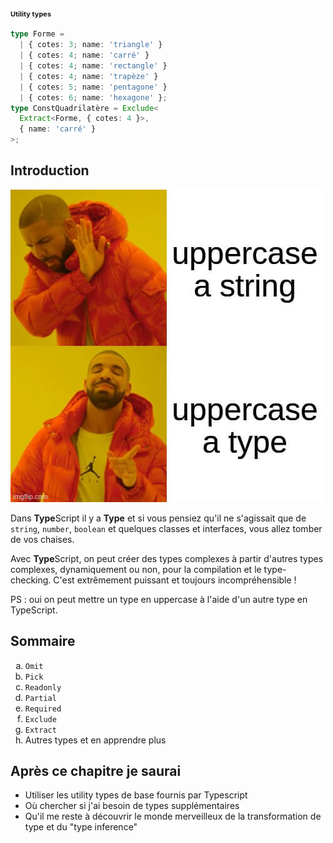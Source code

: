 <h1 style="font-size: 11px; margin-bottom: 1rem;">
Utility types
</h1>

```typescript
type Forme =
  | { cotes: 3; name: 'triangle' }
  | { cotes: 4; name: 'carré' }
  | { cotes: 4; name: 'rectangle' }
  | { cotes: 4; name: 'trapèze' }
  | { cotes: 5; name: 'pentagone' }
  | { cotes: 6; name: 'hexagone' };
type ConstQuadrilatère = Exclude<
  Extract<Forme, { cotes: 4 }>,
  { name: 'carré' }
>;
```

## Introduction

![meme utility types](../../images/meme_utility-types.jpg)

Dans **Type**Script il y a **Type** et si vous pensiez qu'il ne s'agissait que de <code>string</code>, <code>number</code>, <code>boolean</code> et quelques classes et interfaces, vous allez tomber de vos chaises.

Avec **Type**Script, on peut créer des types complexes à partir d'autres types complexes, dynamiquement ou non, pour la compilation et le type-checking. C'est extrêmement puissant et toujours incompréhensible !

PS : oui on peut mettre un type en uppercase à l'aide d'un autre type en TypeScript.

## Sommaire

<ol style="list-style-type: lower-alpha">
    <li><code>Omit</code></li>
    <li><code>Pick</code></li>
    <li><code>Readonly</code></li>
    <li><code>Partial</code></li>
    <li><code>Required</code></li>
    <li><code>Exclude</code></li>
    <li><code>Extract</code></li>
    <li>Autres types et en apprendre plus</li>
</ol>

## Après ce chapitre je saurai

- Utiliser les utility types de base fournis par Typescript
- Où chercher si j'ai besoin de types supplémentaires
- Qu'il me reste à découvrir le monde merveilleux de la transformation de type et du "type inference"
